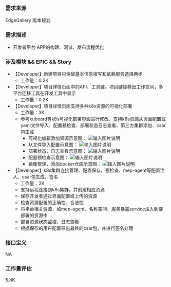 ### 需求来源

EdgeGallery 版本规划

### 需求描述
- 开发者平台 APP的构建、测试、发布流程优化

### 涉及模块 && EPIC && Story
- 【Developer】新建项目只保留基本信息填写和依赖服务选择两步
    - 工作量：0.2K
- 【Developer】项目详情页面中的API、工具链、项目链接移出工作空间，多平台迁移工具在开发工具中显示
    - 工作量：0.2K
- 【Developer】项目详情页面支持多种k8s资源的可视化部署
    - 工作量：3K
    - 参考kuboard等k8s可视化部署界面进行修改，支持k8s资源从页面配置或yaml文件导入、配置预检查、部署状态日志查看、第三方集群添加、csar包生成
      - 可视化编辑添加资源示意图：
      ![输入图片说明](https://images.gitee.com/uploads/images/2020/0811/170833_fb25b157_7783954.jpeg "20200811165543.jpg")
      - 从文件导入配置示意图：
      ![输入图片说明](https://images.gitee.com/uploads/images/2020/0811/171002_2d7f4fa8_7783954.jpeg "20200811170953.jpg")
      - 部署状态、日志查看示意图：
      ![输入图片说明](https://images.gitee.com/uploads/images/2020/0811/171114_1130e86f_7783954.jpeg "20200811171109.jpg")
      - 配置预检查示意图：
      ![输入图片说明](https://images.gitee.com/uploads/images/2020/0811/171212_ae5b2e42_7783954.jpeg "20200811171205.jpg")
      - 镜像管理，添加docker仓库示意图：
      ![输入图片说明](https://images.gitee.com/uploads/images/2020/0811/171335_efc9ac1b_7783954.jpeg "20200811171329.jpg")
- 【Developer】k8s集群连接管理、配置保存、预检查、mep-agent等配置注入、csar包生成、签名
    - 工作量：2K
    - 支持远程连接到k8s集群，并创建相应资源
    - 保存开发者通过界面配置或上传的资源
    - 检查资源配置的正确性、合法性
    - 将平台相关资源，如mep-agent、名称空间、服务暴露service注入到要部署的资源中
    - 部署资源状态监控、日志查看
    - 根据保存的用户配置导出最终的csar包，并进行签名处理
###  接口定义
NA

### 工作量评估
5.4K